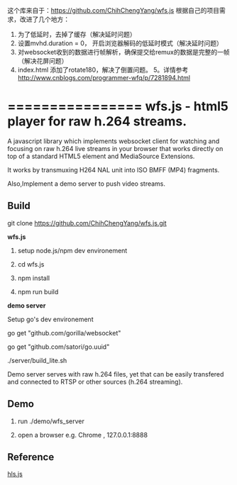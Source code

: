 这个库来自于：https://github.com/ChihChengYang/wfs.js
根据自己的项目需求，改进了几个地方：
1. 为了低延时，去掉了缓存（解决延时问题）
2. 设置mvhd.duration = 0， 开启浏览器解码的低延时模式（解决延时问题）
3. 对websocket收到的数据进行帧解析，确保提交给remux的数据是完整的一帧（解决花屏问题）
4. index.html 添加了rotate180，解决了倒置问题。
5。详情参考 http://www.cnblogs.com/programmer-wfq/p/7281894.html

================ 
wfs.js - html5 player for raw h.264 streams. 
================
 
 A javascript library which implements websocket client for watching and focusing on raw h.264 live streams in your browser that works directly on top of a standard HTML5 element and MediaSource Extensions. 
 
 It works by transmuxing H264 NAL unit into ISO BMFF (MP4) fragments.

 Also,Implement a demo server to push video streams.   
 
##  Build
git clone https://github.com/ChihChengYang/wfs.js.git

**wfs.js**  

1. setup node.js/npm dev environement  

2. cd wfs.js  

3. npm install  

4. npm run build  

 
**demo server**  

Setup go's dev environement  

go get "github.com/gorilla/websocket"  
  
go get "github.com/satori/go.uuid"  

./server/build_lite.sh  


Demo server serves with raw h.264 files,
yet that can be easily transfered and connected to RTSP or other sources (h.264 streaming).

##  Demo
1. run ./demo/wfs_server  

2. open a browser e.g. Chrome , 127.0.0.1:8888  

##  Reference

[hls.js](https://github.com/dailymotion/hls.js "hls.js")

	
	


 
